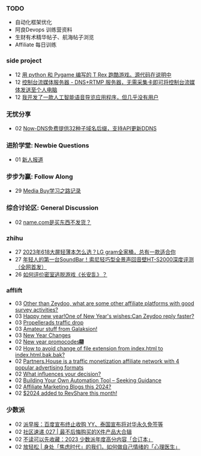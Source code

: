 ### TODO
-  自动化框架优化
-  阿良Devops 训练营资料
-  生财有术精华帖子、航海帖子浏览
-  Affiliate 每日训练

### side project
<!-- sideproject:START -->
-  12 [用 python 和 Pygame 编写的 T Rex 跑酷游戏。源代码在说明中](https://www.youtube.com/watch?v=pZySIXSelCA)
-  12 [控制台流媒体服务器 - DNS+RTMP 服务器，无需采集卡即可将控制台流媒体发送至个人电脑](https://github.com/Aioros/console-streaming-server)
-  12 [我开发了一款人工智能语音导览应用程序，但几乎没有用户](https://www.reddit.com/r/SideProject/comments/18gpp0e/ive_built_an_ai_audio_tour_app_but_have_almost_no/)<!-- sideproject:END -->


### 无忧分享
<!-- ruyo:START -->
-  02 [Now-DNS免费提供32种子域名后缀，支持API更新DDNS](https://51.ruyo.net/18589.html)<!-- ruyo:END -->

### 进阶学堂: Newbie Questions
<!-- advertcn1:START -->
-  01 [新人报道](https://www.advertcn.com/thread-113521-1-1.html)<!-- advertcn1:END -->

### 步步为赢: Follow Along
<!-- advertcn2:START -->
-  29 [Media Buy学习之路记录](https://www.advertcn.com/thread-113493-1-1.html)<!-- advertcn2:END -->

### 综合讨论区: General Discussion
<!-- advertcn3:START -->
-  02 [name.com是买东西不发货？](https://www.advertcn.com/thread-113527-1-1.html)<!-- advertcn3:END -->


### zhihu
<!-- zhihu:START -->
-  27 [2023年618大屏轻薄本怎么选？LG gram全家桶，总有一款适合你](http://zhuanlan.zhihu.com/p/632641888?utm_campaign=rss&utm_medium=rss&utm_source=rss&utm_content=title)
-  27 [年轻人的第一台SoundBar！索尼轻巧型全景声回音壁HT-S2000深度评测（全网首发）](http://zhuanlan.zhihu.com/p/630990296?utm_campaign=rss&utm_medium=rss&utm_source=rss&utm_content=title)
-  26 [如何评价密室逃脱游戏《长安乱》？](http://www.zhihu.com/question/563950552/answer/3045961312?utm_campaign=rss&utm_medium=rss&utm_source=rss&utm_content=title)<!-- zhihu:END -->

### afflift
<!-- afflift:START -->
-  03 [Other than Zeydoo, what are some other affiliate platforms with good survey activities?](https://afflift.com/f/threads/other-than-zeydoo-what-are-some-other-affiliate-platforms-with-good-survey-activities.12398/)
-  03 [Happy new year!One of New Year&#39;s wishes:Can Zeydoo reply faster?](https://afflift.com/f/threads/happy-new-year-one-of-new-years-wishes-can-zeydoo-reply-faster.12399/)
-  03 [Propellerads traffic drop](https://afflift.com/f/threads/propellerads-traffic-drop.12404/)
-  03 [Amateur stuff from Galaksion!](https://afflift.com/f/threads/amateur-stuff-from-galaksion.12400/)
-  03 [New Year Changes](https://afflift.com/f/threads/new-year-changes.12394/)
-  02 [New year promocodes🎆](https://afflift.com/f/threads/new-year-promocodes%F0%9F%8E%86.12388/)
-  02 [How to avoid change of file extension from index.html to index.html.bak.bak?](https://afflift.com/f/threads/how-to-avoid-change-of-file-extension-from-index-html-to-index-html-bak-bak.12379/)
-  02 [Partners.House is a traffic monetization affiliate network with 4 popular advertising formats](https://afflift.com/f/threads/partners-house-is-a-traffic-monetization-affiliate-network-with-4-popular-advertising-formats.12128/)
-  02 [What influences your decision?](https://afflift.com/f/threads/what-influences-your-decision.12384/)
-  02 [Building Your Own Automation Tool – Seeking Guidance](https://afflift.com/f/threads/building-your-own-automation-tool-%E2%80%93-seeking-guidance.12402/)
-  02 [Affiliate Marketing Blogs this 2024?](https://afflift.com/f/threads/affiliate-marketing-blogs-this-2024.12393/)
-  02 [$2024 added to RevShare this month!](https://afflift.com/f/threads/2024-added-to-revshare-this-month.12403/)<!-- afflift:END -->

### 少数派
<!-- sspai:START -->
-  02 [派早报：百度宣布终止收购 YY、泰国宣布将对华永久免签等](https://sspai.com/post/85537)
-  02 [社区速递 027 | 最不后悔购买的X件产品大合辑](https://sspai.com/post/85528)
-  02 [不读可以先收藏：2023 少数派年度高分内容「合订本」](https://sspai.com/post/85521)
-  02 [放轻松 | 身处「焦虑时代」的我们，如何做自己情绪的「心理医生」](https://sspai.com/post/85308)<!-- sspai:END -->
